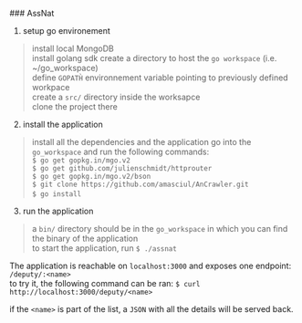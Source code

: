 ### AssNat

1. setup go environement
> install local MongoDB  
> install golang sdk
  create a directory to host the `go workspace` (i.e. ~/go_workspace)  
  define `GOPATH̀` environnement variable pointing to previously defined workpace  
  create a `src/` directory inside the worksapce  
  clone the project there  
  
2. install the application
> install all the dependencies and the application
  go into the `go_workspace` and run the following commands:  
  `$ go get gopkg.in/mgo.v2`  
  `$ go get github.com/julienschmidt/httprouter`  
  `$ go get gopkg.in/mgo.v2/bson`  
  `$ git clone https://github.com/amasciul/AnCrawler.git`  
  `$ go install`     

3. run the application
> a `bin/` directory should be in the `go_workspace` in which you can find the binary of the application  
 to start the application, run `$ ./assnat`
  
The application is reachable on `localhost:3000` and exposes one endpoint: `/deputy/:<name>`  
to try it, the following command can be ran:
`$ curl http://localhost:3000/deputy/<name>`  

if the `<name>` is part of the list, a `JSON` with all the details will be served back.
